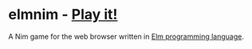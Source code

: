 # elmnim - [Play it!](http://dimchansky.github.io/elmnim/)

A Nim game for the web browser written in [Elm programming language](http://elm-lang.org/).